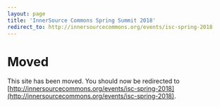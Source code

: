```yaml
---
layout: page
title: 'InnerSource Commons Spring Summit 2018'
redirect_to: http://innersourcecommons.org/events/isc-spring-2018
---
```


# Moved

This site has been moved. You should now be redirected to [http://innersourcecommons.org/events/isc-spring-2018](http://innersourcecommons.org/events/isc-spring-2018).